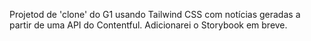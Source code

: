 Projetod de 'clone' do G1 usando Tailwind CSS com notícias geradas a partir de uma API do Contentful.
Adicionarei o Storybook em breve.
